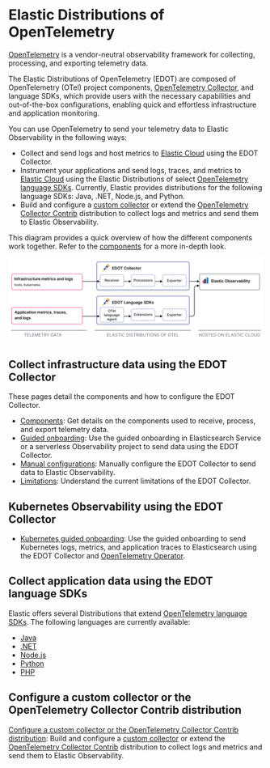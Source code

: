 # Elastic Distributions of OpenTelemetry

[OpenTelemetry](https://opentelemetry.io/docs/) is a vendor-neutral observability framework for collecting, processing, and exporting telemetry data.

The Elastic Distributions of OpenTelemetry (EDOT) are composed of OpenTelemetry (OTel) project components, [OpenTelemetry Collector](https://github.com/open-telemetry/opentelemetry-collector), and language SDKs, which provide users with the necessary capabilities and out-of-the-box configurations, enabling quick and effortless infrastructure and application monitoring.

You can use OpenTelemetry to send your telemetry data to Elastic Observability in the following ways:

- Collect and send logs and host metrics to [Elastic Cloud](https://cloud.elastic.co/) using the EDOT Collector.
- Instrument your applications and send logs, traces, and metrics to [Elastic Cloud](https://cloud.elastic.co/) using the Elastic Distributions of select [OpenTelemetry language SDKs](https://opentelemetry.io/docs/languages/). Currently, Elastic provides distributions for the following language SDKs: Java, .NET, Node.js, and Python.
- Build and configure a [custom collector](https://opentelemetry.io/docs/collector/custom-collector/) or extend the [OpenTelemetry Collector Contrib](https://github.com/open-telemetry/opentelemetry-collector-contrib) distribution to collect logs and metrics and send them to Elastic Observability.

This diagram provides a quick overview of how the different components work together. Refer to the [components](docs/collector-components.md) for a more in-depth look.

![Diagram of the OpenTelemetry flow](docs/images/elastic-otel-overview.png)

## Collect infrastructure data using the EDOT Collector

These pages detail the components and how to configure the EDOT Collector.

- [Components](docs/collector-components.md): Get details on the components used to receive, process, and export telemetry data.
- [Guided onboarding](docs/guided-onboarding.md): Use the guided onboarding in Elasticsearch Service or a serverless Observability project to send data using the EDOT Collector.
- [Manual configurations](docs/manual-configuration.md): Manually configure the EDOT Collector to send data to Elastic Observability.
- [Limitations](docs/collector-limitations.md): Understand the current limitations of the EDOT Collector.

## Kubernetes Observability using the EDOT Collector

- [Kubernetes guided onboarding](docs/kubernetes/operator/README.md): Use the guided onboarding to send Kubernetes logs, metrics, and application traces to Elasticsearch using the EDOT Collector and [OpenTelemetry Operator](https://github.com/open-telemetry/opentelemetry-operator/).

## Collect application data using the EDOT language SDKs

Elastic offers several Distributions that extend [OpenTelemetry language SDKs](https://opentelemetry.io/docs/languages/). The following languages are currently available:

* [Java](https://github.com/elastic/elastic-otel-java)
* [.NET](https://github.com/elastic/elastic-otel-dotnet)
* [Node.js](https://github.com/elastic/elastic-otel-node)
* [Python](https://github.com/elastic/elastic-otel-python)
* [PHP](https://github.com/elastic/elastic-otel-php/)

## Configure a custom collector or the OpenTelemetry Collector Contrib distribution

[Configure a custom collector or the OpenTelemetry Collector Contrib distribution](docs/configure-upstream-collector.md): Build and configure a [custom collector](https://opentelemetry.io/docs/collector/custom-collector/) or extend the [OpenTelemetry Collector Contrib](https://github.com/open-telemetry/opentelemetry-collector-contrib) distribution to collect logs and metrics and send them to Elastic Observability.
